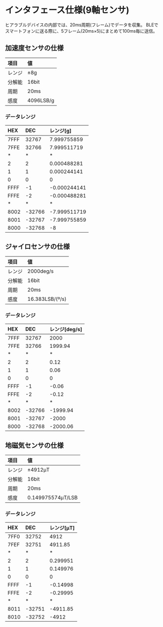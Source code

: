 # インタフェース仕様(9軸センサ)
ヒアラブルデバイスの内部では、20ms周期(フレーム)でデータを収集。
BLEでスマートフォンに送る際に、5フレーム(20ms×5)にまとめて100ms毎に送信。

## 加速度センサの仕様
|項目|値|
|:--|:--|
|レンジ|±8g|
|分解能|16bit|
|周期|20ms|
|感度|4096LSB/g|

### データレンジ
|HEX|DEC|レンジ[g]|
|:--|:--|:--|
|7FFF|32767|7.999755859|
|7FFE|32766|7.999511719|
|*|*|*|
|2|2|0.000488281|
|1|1|0.000244141|
|0|0|0|
|FFFF|-1|-0.000244141|
|FFFE|-2|-0.000488281|
|*|*|*|
|8002|-32766|-7.999511719|
|8001|-32767|-7.999755859|
|8000|-32768|-8|

## ジャイロセンサの仕様
|項目|値|
|:--|:--|
|レンジ|2000deg/s|
|分解能|16bit|
|周期|20ms|
|感度|16.383LSB/(º/s)|

### データレンジ
|HEX|DEC|レンジ[deg/s]|
|:--|:--|:--|
|7FFF|32767|2000|
|7FFE|32766|1999.94|
|*|*|*|
|2|2|0.12|
|1|1|0.06|
|0|0|0|
|FFFF|-1|-0.06|
|FFFE|-2|-0.12|
|*|*|*|
|8002|-32766|-1999.94|
|8001|-32767|-2000|
|8000|-32768|-2000.06|

## 地磁気センサの仕様
|項目|値|
|:--|:--|
|レンジ|±4912μT|
|分解能|16bit|
|周期|20ms|
|感度|0.149975574μT/LSB|

### データレンジ
|HEX|DEC|レンジ[μT]|
|:--|:--|:--|
|7FF0|32752|4912|
|7FEF|32751|4911.85|
|*|*|*|
|2|2|0.299951|
|1|1|0.149976|
|0|0|0|
|FFFF|-1|-0.14998|
|FFFE|-2|-0.29995|
|*|*|*|
|8011|-32751|-4911.85|
|8010|-32752|-4912|